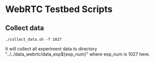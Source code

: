# WebRTC Testbed Scripts
## Collect data

```
./collect_data.sh -f 1027
```
It will collect all experiment data to directory "../../data_webrtc/data_exp${exp_num}" where exp_num is 1027 here.